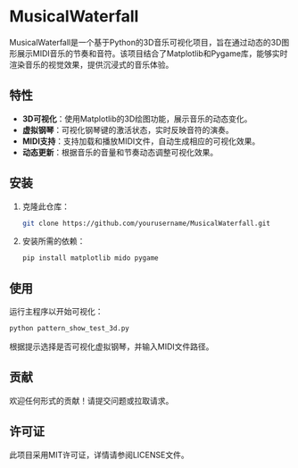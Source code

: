 # MusicalWaterfall

MusicalWaterfall是一个基于Python的3D音乐可视化项目，旨在通过动态的3D图形展示MIDI音乐的节奏和音符。该项目结合了Matplotlib和Pygame库，能够实时渲染音乐的视觉效果，提供沉浸式的音乐体验。

## 特性

- **3D可视化**：使用Matplotlib的3D绘图功能，展示音乐的动态变化。
- **虚拟钢琴**：可视化钢琴键的激活状态，实时反映音符的演奏。
- **MIDI支持**：支持加载和播放MIDI文件，自动生成相应的可视化效果。
- **动态更新**：根据音乐的音量和节奏动态调整可视化效果。

## 安装

1. 克隆此仓库：
   ```bash
   git clone https://github.com/yourusername/MusicalWaterfall.git
   ```
2. 安装所需的依赖：
   ```bash
   pip install matplotlib mido pygame
   ```

## 使用

运行主程序以开始可视化：

```bash
python pattern_show_test_3d.py
```

根据提示选择是否可视化虚拟钢琴，并输入MIDI文件路径。

## 贡献

欢迎任何形式的贡献！请提交问题或拉取请求。

## 许可证

此项目采用MIT许可证，详情请参阅LICENSE文件。
